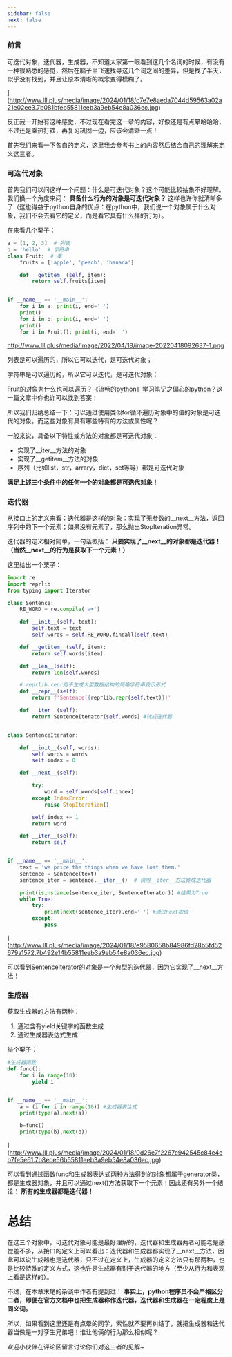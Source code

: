 ```yaml
---
sidebar: false
next: false
---
```

<BlogInfo/>






###  前言

可迭代对象，迭代器，生成器，不知道大家第一眼看到这几个名词的时候，有没有一种很熟悉的感觉，然后在脑子里飞速找寻这几个词之间的差异，但是找了半天，似乎没有找到，并且让原本清晰的概念变得模糊了。

](http://www.lll.plus/media/image/2024/01/18/c7e7e8aeda7044d59563a02a21e02ee3.7b081bfeb55811eeb3a9eb54e8a036ec.jpg)

反正我一开始有这种感觉，不过现在看完这一章的内容，好像还是有点晕哈哈哈，不过还是乘热打铁，再复习巩固一边，应该会清晰一点！

首先我们来看一下各自的定义，这里我会参考书上的内容然后结合自己的理解来定义这三者。

### 可迭代对象

首先我们可以问这样一个问题：什么是可迭代对象？这个可能比较抽象不好理解。我们换一个角度来问： **具备什么行为的对象是可迭代对象？**
这样也许你就清晰多了（这也得益于python自身的优点：在python中，我们说一个对象属于什么对象，我们不会去看它的定义，而是看它具有什么样的行为）。

在来看几个栗子：

```python
a = [1, 2, 3]  # 列表
b = 'hello'  # 字符串
class Fruit:  # 类
    fruits = ['apple', 'peach', 'banana']

    def __getitem__(self, item):
        return self.fruits[item]


if __name__ == '__main__':
    for i in a: print(i, end=' ')
    print()
    for i in b: print(i, end=' ')
    print()
    for i in Fruit(): print(i, end=' ')
```


http://www.lll.plus/media/image/2022/04/18/image-20220418092637-1.png

列表是可以遍历的，所以它可以迭代，是可迭代对象；

字符串是可以遍历的，所以它可以迭代，是可迭代对象；

Fruit的对象为什么也可以遍历？[《流畅的python》学习笔记之偏心的python？](https://blog.csdn.net/max_LLL/article/details/123917017?spm=1001.2014.3001.5501
"《流畅的python》学习笔记之偏心的python？")这一篇文章中你也许可以找到答案！

所以我们归纳总结一下：可以通过使用类似for循环遍历对象中的值的对象是可迭代的对象。而这些对象有具有哪些特有的方法或属性呢？

一般来说，具备以下特性或方法的对象都是可迭代对象：

  * 实现了__iter__方法的对象
  * 实现了__getitem__方法的对象
  * 序列（比如list，str，arrary，dict，set等等）都是可迭代对象

**满足上述三个条件中的任何一个的对象都是可迭代对象！**

### 迭代器

从接口上的定义来看：迭代器是这样的对象：实现了无参数的__next__方法，返回序列中的下一个元素；如果没有元素了，那么抛出StopIteration异常。

迭代器的定义相对简单，一句话概括： **只要实现了__next__的对象都是迭代器！（当然__next__的行为是获取下一个元素！）**

这里给出一个栗子：


```python
import re
import reprlib
from typing import Iterator

class Sentence:
    RE_WORD = re.compile('w+')

    def __init__(self, text):
        self.text = text
        self.words = self.RE_WORD.findall(self.text)

    def __getitem__(self, item):
        return self.words[item]

    def __len__(self):
        return len(self.words)

    # reprlib.repr用于生成大型数据结构的简略字符串表示形式
    def __repr__(self):
        return f'Sentence({reprlib.repr(self.text)})'

    def __iter__(self):
        return SentenceIterator(self.words) #转成迭代器


class SentenceIterator:

    def __init__(self, words):
        self.words = words
        self.index = 0

    def __next__(self):

        try:
            word = self.words[self.index]
        except IndexError:
            raise StopIteration()

        self.index += 1
        return word

    def __iter__(self):
        return self


if __name__ == '__main__':
    text = 'we price the things when we have lost them.'
    sentence = Sentence(text)
    sentence_iter = sentence.__iter__()  # 调用__iter__方法转成迭代器

    print(isinstance(sentence_iter, SentenceIterator)) #结果为True
    while True:
        try:
            print(next(sentence_iter),end=' ') #通过next取值
        except:
            pass
```


](http://www.lll.plus/media/image/2024/01/18/e9580658b84986fd28b5fd52679a1572.7b492e14b55811eeb3a9eb54e8a036ec.jpg)

 可以看到SentenceIterator的对象是一个典型的迭代器，因为它实现了__next__方法！


### 生成器

获取生成器的方法有两种：

  1. 通过含有yield关键字的函数生成
  2. 通过生成器表达式生成

举个栗子：


```python
#生成器函数
def func():
    for i in range(10):
        yield i


if __name__ == '__main__':
    a = (i for i in range(10)) #生成器表达式
    print(type(a),next(a))

    b=func()
    print(type(b),next(b))
```


](http://www.lll.plus/media/image/2024/01/18/0d26e7f2267e942545c84e4eb7fe5e61.7b8ece56b55811eeb3a9eb54e8a036ec.jpg)

可以看到通过函数func和生成器表达式两种方法得到的对象都属于generator类，都是生成器对象，并且可以通过next()方法获取下一个元素！因此还有另外一个结论：
**所有的生成器都是迭代器！**

# 总结

在这三个对象中，可迭代对象可能是最好理解的，迭代器和生成器两者可能老是感觉差不多，从接口的定义上可以看出：迭代器和生成器都实现了__next__方法，因此可以说生成器也是迭代器，只不过在定义上，生成器的定义方法只有那两种，也是比较特殊的定义方式，这也许是生成器有别于迭代器的地方（至少从行为和表现上看是这样的）。

不过，在本章末尾的杂谈中作者有提到过：
**事实上，python程序员不会严格区分二者，即便在官方文档中也把生成器称作迭代器，迭代器和生成器在一定程度上是同义词。**

所以，如果看到这里还是有点晕的同学，索性就不要再纠结了，就把生成器和迭代器当做是一对孪生兄弟吧！谁让他俩的行为那么相似呢？

欢迎小伙伴在评论区留言讨论你们对这三者的见解~






<ActionBox />
        
<style>#top-box {margin-top:0.5rem!important;}</style>